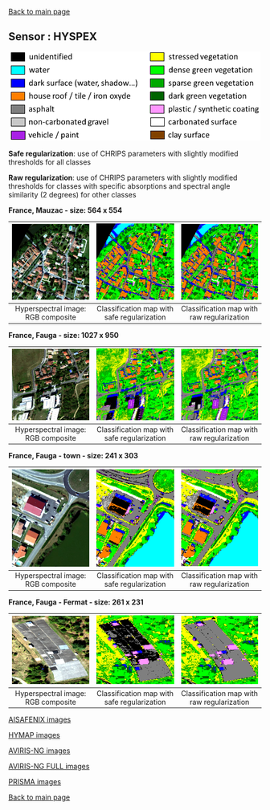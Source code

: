 [Back to main page](index.md)

## Sensor : HYSPEX

<p align="center">
<img src="Complements/Legende_classif_ligne_v2.png" width="500" />
</p>

**Safe regularization**: use of CHRIPS parameters with slightly modified thresholds for all classes 

**Raw regularization**:  use of CHRIPS parameters with slightly modified thresholds for classes with specific absorptions and spectral angle similarity (2 degrees) for other classes 

**France, Mauzac  -  size: 564 x 554**

<img src="Images/HYSPEX/Mauzac/HYSPEX_Mauzac_00_IMAGE.png" width="270" /> | <img src="Images/HYSPEX/Mauzac/HYSPEX_Mauzac_02_SAFE_REGUL.png" width="270" /> | <img src="Images/HYSPEX/Mauzac/HYSPEX_Mauzac_03_RAW_REGUL.png" width="270" />
:-: | :-: | :-:
Hyperspectral image: RGB composite | Classification map with safe regularization | Classification map with raw regularization

**France, Fauga  -  size: 1027 x 950**

<img src="Images/HYSPEX/Fauga08_NORD/HYSPEX_Fauga08_NORD_00_IMAGE.png" width="270" /> | <img src="Images/HYSPEX/Fauga08_NORD/HYSPEX_Fauga08_NORD_02_SAFE_REGUL.png" width="270" /> | <img src="Images/HYSPEX/Fauga08_NORD/HYSPEX_Fauga08_NORD_03_RAW_REGUL.png" width="270" />
:-: | :-: | :-:
Hyperspectral image: RGB composite | Classification map with safe regularization | Classification map with raw regularization

**France, Fauga - town  -  size: 241 x 303**

<img src="Images/HYSPEX/Fauga_town_XC/HYSPEX_Fauga_Town_Denoised_00_IMAGE.png" width="270" /> | <img src="Images/HYSPEX/Fauga_town_XC/HYSPEX_Fauga_Town_Denoised_02_SAFE_REGUL.png" width="270" /> | <img src="Images/HYSPEX/Fauga_town_XC/HYSPEX_Fauga_Town_Denoised_03_RAW_REGUL.png" width="270" />
:-: | :-: | :-:
Hyperspectral image: RGB composite | Classification map with safe regularization | Classification map with raw regularization

**France, Fauga - Fermat  -  size: 261 x 231**

<img src="Images/HYSPEX/Fermat/HYSPEX_Fermat_00_IMAGE.png" width="270" /> | <img src="Images/HYSPEX/Fermat/HYSPEX_Fermat_02_SAFE_REGUL.png" width="270" /> | <img src="Images/HYSPEX/Fermat/HYSPEX_Fermat_03_RAW_REGUL.png" width="270" />
:-: | :-: | :-:
Hyperspectral image: RGB composite | Classification map with safe regularization | Classification map with raw regularization

[AISAFENIX images](visu_images_AISAFENIX.md)

[HYMAP images](visu_images_HYMAP.md)

[AVIRIS-NG images](visu_images_AVIRIS-NG.md)

[AVIRIS-NG FULL images](visu_images_BIG-IMAGE.md)

[PRISMA images](visu_images_PRISMA.md)

[Back to main page](index.md)


